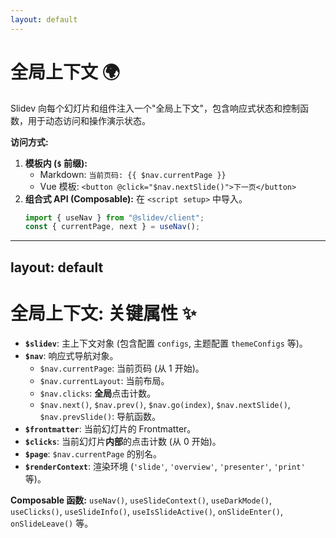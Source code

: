 ```yaml
---
layout: default
---
```


# 全局上下文 🌍

Slidev 向每个幻灯片和组件注入一个"全局上下文"，包含响应式状态和控制函数，用于动态访问和操作演示状态。

**访问方式:**

1.  **模板内 (`$` 前缀):**
    -   Markdown: `当前页码: {{ $nav.currentPage }}`
    -   Vue 模板: `<button @click="$nav.nextSlide()">下一页</button>`
2.  **组合式 API (Composable):** 在 `<script setup>` 中导入。
    ```ts
    import { useNav } from "@slidev/client";
    const { currentPage, next } = useNav();
    ```

---

## layout: default

# 全局上下文: 关键属性 ✨

-   **`$slidev`**: 主上下文对象 (包含配置 `configs`, 主题配置 `themeConfigs` 等)。
-   **`$nav`**: 响应式导航对象。
    -   `$nav.currentPage`: 当前页码 (从 1 开始)。
    -   `$nav.currentLayout`: 当前布局。
    -   `$nav.clicks`: **全局**点击计数。
    -   `$nav.next()`, `$nav.prev()`, `$nav.go(index)`, `$nav.nextSlide()`, `$nav.prevSlide()`: 导航函数。
-   **`$frontmatter`**: 当前幻灯片的 Frontmatter。
-   **`$clicks`**: 当前幻灯片**内部**的点击计数 (从 0 开始)。
-   **`$page`**: `$nav.currentPage` 的别名。
-   **`$renderContext`**: 渲染环境 (`'slide'`, `'overview'`, `'presenter'`, `'print'` 等)。

**Composable 函数:**
`useNav()`, `useSlideContext()`, `useDarkMode()`, `useClicks()`, `useSlideInfo()`, `useIsSlideActive()`, `onSlideEnter()`, `onSlideLeave()` 等。
